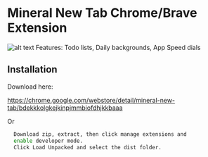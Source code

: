 
# Mineral New Tab Chrome/Brave Extension
![alt text](https://ph-files.imgix.net/cc5fa08d-89d7-4eb8-9984-51be11d18a9a.jpeg?auto=format&auto=compress&codec=mozjpeg&cs=strip)
Features:
Todo lists, Daily backgrounds, App Speed dials

## Installation

Download here:

https://chrome.google.com/webstore/detail/mineral-new-tab/bdekkkolgkejkinpjmmbiofdhjkkbaaa

Or

```bash
  Download zip, extract, then click manage extensions and 
  enable developer mode.
  Click Load Unpacked and select the dist folder.
```
    

